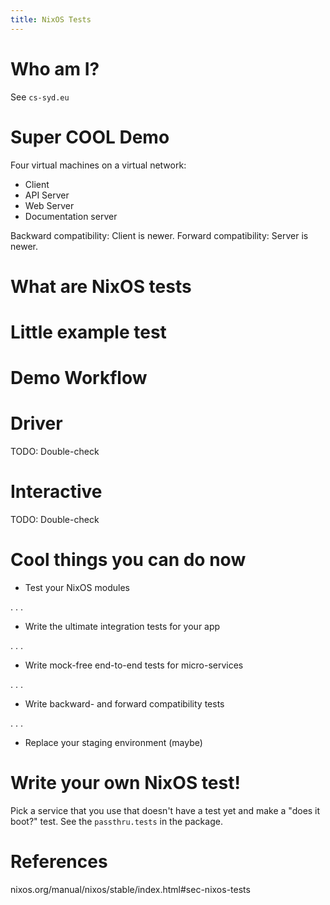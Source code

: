 ```yaml
---
title: NixOS Tests
---
```


# Who am I?

See `cs-syd.eu`

# Super COOL Demo

Four virtual machines on a virtual network:
* Client
* API Server
* Web Server
* Documentation server

Backward compatibility: Client is newer.
Forward compatibility: Server is newer.

<!--

cd ~/src/smos
$ nix-build ci.nix -A e2e-test-backward-compatibility --check
$ nix-build ci.nix -A e2e-test-forward-compatibility --check

-->

# What are NixOS tests

# Little example test

<!--

vim example-nixos-test.nix

-->

# Demo Workflow

<!--

cp template-nixos-test.nix my-nixos-test.nix
git add my-nixos-test.nix
feedback -- nix-build my-nixos-test.nix

-->

# Driver

TODO: Double-check

<!--

nix-build my-nixos-test.nix -A driver

-->

# Interactive

TODO: Double-check

<!--

nix-build my-nixos-test.nix -A driverInteractive

-->

# Cool things you can do now

* Test your NixOS modules

. . .

* Write the ultimate integration tests for your app

. . .

* Write mock-free end-to-end tests for micro-services

. . .

* Write backward- and forward compatibility tests

. . .

* Replace your staging environment (maybe)

# Write your own NixOS test!

Pick a service that you use that doesn't have a test yet and make a "does it boot?" test.
See the `passthru.tests` in the package.

<!--

cp template-nixos-test.nix my-nixos-test.nix
nix-build my-nixos-test.nix

-->

# References

nixos.org/manual/nixos/stable/index.html#sec-nixos-tests
